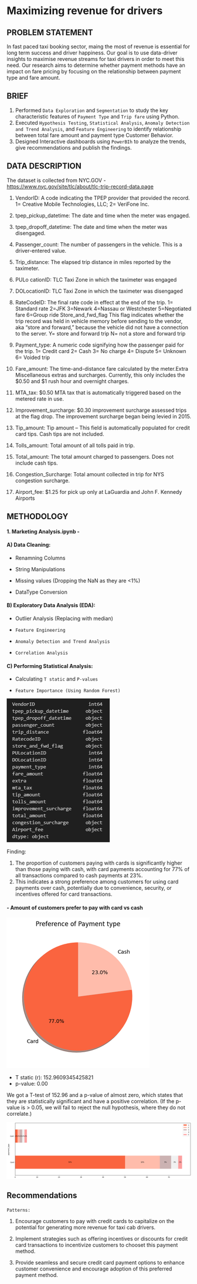 # Maximizing revenue for drivers

## PROBLEM STATEMENT

In fast paced taxi booking sector, maing the most of revenue is essential for long term success and driver happiness. Our goal is to use data-driver insights to maximise revenue streams for taxi drivers in order to meet this need. Our research aims to determine whether payment methods have an impact on fare pricing by focusing on the relationship between payment type and fare amount.

## BRIEF

1. Performed `Data Exploration` and `Segmentation` to study the key characteristic features of `Payment Type` and `Trip fare` using Python.
2. Executed `Hypothesis Testing`, `Statistical Analysis`, `Anomaly Detection and Trend Analysis`, and `Feature Engineering` to identify relationship between total fare amount and payment type Customer Behavior.
3. Designed Interactive dashboards using `PowerBIh` to analyze the trends, give recommendations and publish the findings.

## DATA DESCRIPTION

The dataset is collected from NYC.GOV - https://www.nyc.gov/site/tlc/about/tlc-trip-record-data.page

1. VendorID: A code indicating the TPEP provider that provided the record.
1= Creative Mobile Technologies, LLC; 2= VeriFone Inc.

2. tpep_pickup_datetime: The date and time when the meter was engaged.

3. tpep_dropoff_datetime: The date and time when the meter was disengaged.

4. Passenger_count: The number of passengers in the vehicle.
This is a driver-entered value.

5. Trip_distance: The elapsed trip distance in miles reported by the taximeter.

6. PULo cationID: TLC Taxi Zone in which the taximeter was engaged

7. DOLocationID: TLC Taxi Zone in which the taximeter was disengaged

8. RateCodeID: The final rate code in effect at the end of the trip.
1= Standard rate
2=JFK
3=Newark
4=Nassau or Westchester
5=Negotiated fare
6=Group ride
Store_and_fwd_flag This flag indicates whether the trip record was held in vehicle
memory before sending to the vendor, aka “store and forward,”
because the vehicle did not have a connection to the server.
Y= store and forward trip
N= not a store and forward trip

9. Payment_type: A numeric code signifying how the passenger paid for the trip.
1= Credit card
2= Cash
3= No charge
4= Dispute
5= Unknown
6= Voided trip

10. Fare_amount: The time-and-distance fare calculated by the meter.Extra Miscellaneous extras and surcharges. Currently, this only includes the $0.50 and $1 rush hour and overnight charges.

11. MTA_tax: $0.50 MTA tax that is automatically triggered based on the metered rate in use.

12. Improvement_surcharge: $0.30 improvement surcharge assessed trips at the flag drop. The improvement surcharge began being levied in 2015.

13. Tip_amount: Tip amount – This field is automatically populated for credit card tips. Cash tips are not included.

14. Tolls_amount: Total amount of all tolls paid in trip.

15. Total_amount: The total amount charged to passengers. Does not include cash tips.

16. Congestion_Surcharge: Total amount collected in trip for NYS congestion surcharge.

17. Airport_fee: $1.25 for pick up only at LaGuardia and John F. Kennedy Airports


## METHODOLOGY

#### 1. Marketing Analysis.ipynb - 

#### A) Data Cleaning:

- Renamning Columns

- String Manipulations

- Missing values (Dropping the NaN as they are <1%)

- DataType Conversion

#### B) Exploratory Data Analysis (EDA):

- Outlier Analysis (Replacing with median)

- `Feature Engineering`

- `Anomaly Detection and Trend Analysis`

- `Correlation Analysis`

#### C) Performing Statistical Analysis:

- Calculating `T static` and `P-values`

- `Feature Importance (Using Random Forest)`

![text](Assests/datatypes.png)

Finding:

1. The proportion of customers paying with cards is significantly higher than those paying with cash, with card payments accounting for 77% of all transactions compared to cash payments at
23%.
2. This indicates a strong preference among customers for using card payments over cash, potentially due to convenience, security, or incentives offered for card transactions.


#### - Amount of customers prefer to pay with card vs cash

![text](Assests/ratio.png)

* T static (r):  152.9609345425821
* p-value:  0.00

We got a T-test of 152.96 and a p-value of almost zero, which states that they are statistically significant and have a positive correlation. (If the p-value is > 0.05, we will fail to reject the null hypothesis, where they do not correlate.)

![text](Assests/ream.png)


## Recommendations

`Patterns:`
1. Encourage customers to pay with credit cards to capitalize on the potential for generating more revenue for taxi cab drivers.

2. Implement strategies such as offering incentives or discounts for credit card transactions to incentivize customers to chooset this payment method.

3. Provide seamless and secure credit card payment options to enhance customer convenience and encourage adoption of this preferred payment method.
